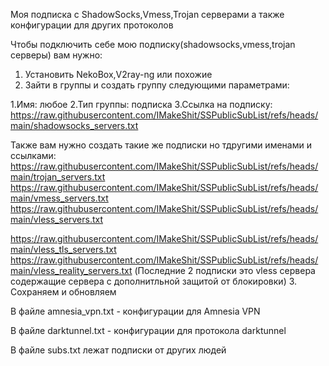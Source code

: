 Моя подписка с ShadowSocks,Vmess,Trojan серверами а также конфигурации для других протоколов

Чтобы подключить себе мою подписку(shadowsocks,vmess,trojan серверы) вам нужно:

1. Установить NekoBox,V2ray-ng или похожие
2. Зайти в группы и создать группу следующими параметрами:

1.Имя: любое
2.Тип группы: подписка
3.Ссылка на подписку: https://raw.githubusercontent.com/IMakeShit/SSPublicSubList/refs/heads/main/shadowsocks_servers.txt

Также вам нужно создать такие же подписки но тдругими именами и ссылками:
https://raw.githubusercontent.com/IMakeShit/SSPublicSubList/refs/heads/main/trojan_servers.txt
https://raw.githubusercontent.com/IMakeShit/SSPublicSubList/refs/heads/main/vmess_servers.txt
https://raw.githubusercontent.com/IMakeShit/SSPublicSubList/refs/heads/main/vless_servers.txt

https://raw.githubusercontent.com/IMakeShit/SSPublicSubList/refs/heads/main/vless_tls_servers.txt
https://raw.githubusercontent.com/IMakeShit/SSPublicSubList/refs/heads/main/vless_reality_servers.txt
(Последние 2 подписки это vless сервера содержащие сервера с дополнитльной защитой от блокировки)
3. Сохраняем и обновляем

В файле amnesia_vpn.txt - конфигурации для Amnesia VPN

В файле darktunnel.txt - конфигурации для протокола darktunnel


В файле subs.txt лежат подписки от других людей 


